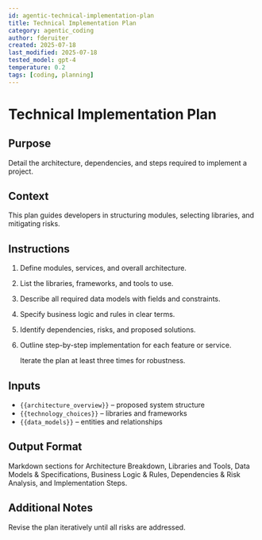 ```yaml
---
id: agentic-technical-implementation-plan
title: Technical Implementation Plan
category: agentic_coding
author: fderuiter
created: 2025-07-18
last_modified: 2025-07-18
tested_model: gpt-4
temperature: 0.2
tags: [coding, planning]
---
```


# Technical Implementation Plan

## Purpose

Detail the architecture, dependencies, and steps required to implement a project.

## Context

This plan guides developers in structuring modules, selecting libraries, and mitigating risks.

## Instructions

1. Define modules, services, and overall architecture.
1. List the libraries, frameworks, and tools to use.
1. Describe all required data models with fields and constraints.
1. Specify business logic and rules in clear terms.
1. Identify dependencies, risks, and proposed solutions.
1. Outline step-by-step implementation for each feature or service.

   Iterate the plan at least three times for robustness.

## Inputs

- `{{architecture_overview}}` – proposed system structure
- `{{technology_choices}}` – libraries and frameworks
- `{{data_models}}` – entities and relationships

## Output Format

Markdown sections for Architecture Breakdown, Libraries and Tools, Data Models & Specifications, Business Logic & Rules, Dependencies & Risk Analysis, and Implementation Steps.

## Additional Notes

Revise the plan iteratively until all risks are addressed.
